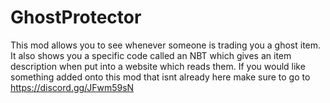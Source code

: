 # GhostProtector
This mod allows you to see whenever someone is trading you a ghost item. It also shows you a specific code called an NBT which gives an item description when put into a website which reads them.
If you would like something added onto this mod that isnt already here make sure to go to https://discord.gg/JFwm59sN
